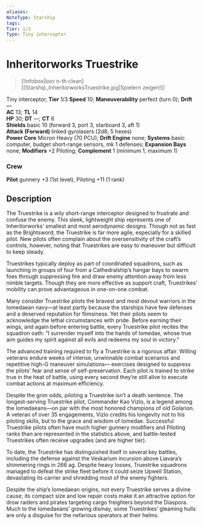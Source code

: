 ```yaml
---
aliases: 
NoteType: Starship
tags: 
Tier: 1/3
Type: Tiny interceptor
---
```


# Inheritorworks Truestrike

> [!infobox|locr n-th clean]
>  [[Starship_InheritorworksTruestrike.jpg|Spielern zeigen!]]
> 

Tiny interceptor, **Tier**  1/3
**Speed** 10; **Maneuverability** perfect (turn 0); **Drift** —  
**AC** 13; **TL** 14  
**HP** 30; **DT** —; **CT** 6  
**Shields** basic 10 (forward 3, port 3, starboard 3, aft 1)  
**Attack (Forward)** linked gyrolasers (2d8; 5 hexes)  
**Power Core** Micron Heavy (70 PCU); **Drift Engine** none; **Systems** basic computer, budget short-range sensors, mk 1 defenses; **Expansion Bays** none; **Modifiers** +2 Piloting; **Complement** 1 (minimum 1, maximum 1)

### Crew

**Pilot** gunnery +3 (1st level), Piloting +11 (1 rank)

## Description

The Truestrike is a wily short-range interceptor designed to frustrate and confuse the enemy. This sleek, lightweight ship represents one of Inheritorworks’ smallest and most aerodynamic designs. Though not as fast as the Brightsword, the Truestrike is far more agile, especially for a skilled pilot. New pilots often complain about the oversensitivity of the craft’s controls, however, noting that Truestrikes are easy to maneuver but difficult to keep steady.  
  
Truestrikes typically deploy as part of coordinated squadrons, such as launching in groups of four from a Cathedralship’s hangar bays to swarm foes through suppressing fire and draw enemy attention away from less nimble targets. Though they are more effective as support craft, Truestrikes’ mobility can prove advantageous in one-on-one combat.  
  
Many consider Truestrike pilots the bravest and most devout warriors in the Iomedaean navy—at least partly because the starships have few defenses and a deserved reputation for flimsiness. Yet their pilots seem to acknowledge the lethal circumstances with pride. Before earning their wings, and again before entering battle, every Truestrike pilot recites the squadron oath: “I surrender myself into the hands of Iomedae, whose true aim guides my spirit against all evils and redeems my soul in victory.”  
  
The advanced training required to fly a Truestrike is a rigorous affair. Willing veterans endure weeks of intense, unwinnable combat scenarios and repetitive high-G maneuver simulations— exercises designed to suppress the pilots’ fear and sense of self-preservation. Each pilot is trained to strike true in the heat of battle, using every second they’re still alive to execute combat actions at maximum efficiency.  
  
Despite the grim odds, piloting a Truestrike isn’t a death sentence. The longest-serving Truestrike pilot, Commander Kao Vizlo, is a legend among the Iomedaeans—on par with the most honored champions of old Golarion. A veteran of over 35 engagements, Vizlo credits his longevity not to his piloting skills, but to the grace and wisdom of Iomedae. Successful Truestrike pilots often have much higher gunnery modifiers and Piloting ranks than are represented in the statistics above, and battle-tested Truestrikes often receive upgrades (and are higher tier).  
  
To date, the Truestrike has distinguished itself in several key battles, including the defense against the Veskarium incursion above Liavara’s shimmering rings in 266 ag. Despite heavy losses, Truestrike squadrons managed to defeat the strike fleet before it could seize Upwell Station, devastating its carrier and shredding most of the enemy fighters.  
  
Despite the ship’s Iomedaean origins, not every Truestrike serves a divine cause; its compact size and low repair costs make it an attractive option for drow raiders and pirates targeting cargo freighters beyond the Diaspora. Much to the Iomedaeans’ growing dismay, some Truestrikes’ gleaming hulls are only a disguise for the nefarious operators at their helms.
